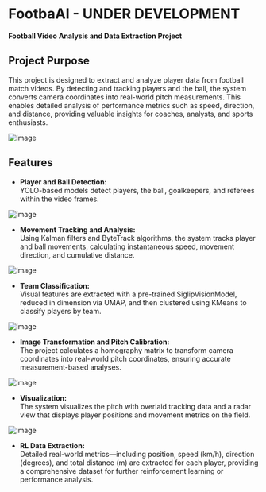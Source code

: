 # FootbaAI - UNDER DEVELOPMENT
 
**Football Video Analysis and Data Extraction Project**

## Project Purpose

This project is designed to extract and analyze player data from football match videos. By detecting and tracking players and the ball, the system converts camera coordinates into real-world pitch measurements. This enables detailed analysis of performance metrics such as speed, direction, and distance, providing valuable insights for coaches, analysts, and sports enthusiasts.

![image](https://github.com/user-attachments/assets/0b7b8622-8a57-42ed-980c-1b74488c2d13)


## Features

- **Player and Ball Detection:**  
  YOLO-based models detect players, the ball, goalkeepers, and referees within the video frames.
  
![image](https://github.com/user-attachments/assets/cf61fd89-e792-42e6-be09-972d60ce9c7e)

- **Movement Tracking and Analysis:**  
  Using Kalman filters and ByteTrack algorithms, the system tracks player and ball movements, calculating instantaneous speed, movement direction, and cumulative distance.

![image](https://github.com/user-attachments/assets/ab1bed05-4059-4f11-9292-cd54e77c7292)

- **Team Classification:**  
  Visual features are extracted with a pre-trained SiglipVisionModel, reduced in dimension via UMAP, and then clustered using KMeans to classify players by team.

![image](https://github.com/user-attachments/assets/bb2b959a-53b2-4ea1-9f56-83d8b9ccfe2d)

- **Image Transformation and Pitch Calibration:**  
  The project calculates a homography matrix to transform camera coordinates into real-world pitch coordinates, ensuring accurate measurement-based analyses.
  
![image](https://github.com/user-attachments/assets/447bc0cd-f76a-41a3-87d3-73e008a63873)

- **Visualization:**  
  The system visualizes the pitch with overlaid tracking data and a radar view that displays player positions and movement metrics on the field.

![image](https://github.com/user-attachments/assets/cf219d8a-54ca-4b86-b4fe-d414c88c55fe)

- **RL Data Extraction:**  
  Detailed real-world metrics—including position, speed (km/h), direction (degrees), and total distance (m) are extracted for each player, providing a comprehensive dataset for further reinforcement learning or performance analysis.
